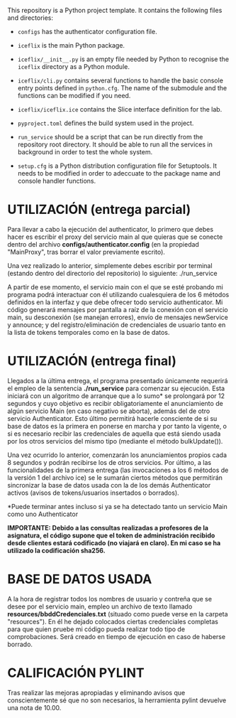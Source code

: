 This repository is a Python project template.
It contains the following files and directories:

- `configs` has the authenticator configuration file.
- `iceflix` is the main Python package.

- `iceflix/__init__.py` is an empty file needed by Python to
  recognise the `iceflix` directory as a Python module.
- `iceflix/cli.py` contains several functions to handle the basic console entry points
  defined in `python.cfg`.
  The name of the submodule and the functions can be modified if you need.
- `iceflix/iceflix.ice` contains the Slice interface definition for the lab.
- `pyproject.toml` defines the build system used in the project.
- `run_service` should be a script that can be run directly from the
  repository root directory. It should be able to run all the services
  in background in order to test the whole system.
- `setup.cfg` is a Python distribution configuration file for Setuptools.
  It needs to be modified in order to adeccuate to the package name and
  console handler functions.

# **UTILIZACIÓN (entrega parcial)**

  Para llevar a cabo la ejecución del authenticator, lo primero que debes hacer es escribir el proxy del servicio main al que quieras que se conecte dentro del archivo **configs/authenticator.config** (en la propiedad "MainProxy", tras borrar el valor previamente escrito).

  Una vez realizado lo anterior, simplemente debes escribir por terminal (estando dentro del directorio del repositorio) lo siguiente:
    ./run_service
  
  A partir de ese momento, el servicio main con el que se esté probando mi programa podrá interactuar con él utilizando cualesquiera de los 6 métodos definidos en la interfaz y que debe ofrecer todo servicio authenticator. 
  Mi código generará mensajes por pantalla a raíz de la conexión con el servicio main, su desconexión (se manejan errores), envío de mensajes newService y announce; y del registro/eliminación de credenciales de usuario tanto en la lista de tokens temporales como en la base de datos.

# **UTILIZACIÓN (entrega final)**

Llegados a la última entrega, el programa presentado únicamente requerirá el empleo de la sentencia **./run_service** para comenzar su ejecución. Esta iniciará con un algoritmo de arranque que a lo sumo* se prolongará por 12 segundos y cuyo objetivo es recibir obligatoriamente el anunciamiento de algún servicio Main (en caso negativo se aborta), además del de otro servicio Authenticator. Esto último permitirá hacerle consciente de si su base de datos es la primera en ponerse en marcha y por tanto la vigente, o si es necesario recibir las credenciales de aquella que está siendo usada por los otros servicios del mismo tipo (mediante el método bulkUpdate()). 

Una vez ocurrido lo anterior, comenzarán los anunciamientos propios cada 8 segundos y podrán recibirse los de otros servicios. Por último, a las funcionalidades de la primera entrega (las invocaciones a los 6 métodos de la versión 1 del archivo ice) se le sumarán ciertos métodos que permitirán sincronizar la base de datos usada con la de los demás Authenticator activos (avisos de tokens/usuarios insertados o borrados).

*Puede terminar antes incluso si ya se ha detectado tanto un servicio Main como uno Authenticator

**IMPORTANTE: Debido a las consultas realizadas a profesores de la asignatura, el código supone que el token de administración recibido desde clientes estará codificado (no viajará en claro). En mi caso se ha utilizado la codificación sha256.**

# **BASE DE DATOS USADA**

  A la hora de registrar todos los nombres de usuario y contreña que se desee por el servicio main, empleo un archivo de texto llamado **resources/bbddCredenciales.txt** (situado como puede verse en la carpeta "resources"). En él he dejado colocados ciertas credenciales completas para que quien pruebe mi código pueda realizar todo tipo de comprobaciones. Será creado en tiempo de ejecución en caso de haberse borrado.

# **CALIFICACIÓN PYLINT**

  Tras realizar las mejoras apropiadas y eliminando avisos que conscientemente sé que no son necesarios, la herramienta pylint devuelve una nota de 10.00. 

  
